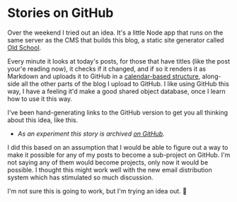 # Stories on GitHub
Over the weekend I tried out an idea. It's a little Node app that runs on the same server as the CMS that builds this blog, a static site generator called <a href="https://github.com/scripting/oldSchoolBlog">Old School</a>. 

Every minute it looks at today's posts, for those that have titles (like the post your'e reading now), it checks if it changed, and if so it renders it as Markdown and uploads it to GitHub in a <a href="https://github.com/scripting/Scripting-News/tree/master/blog/stories/">calendar-based structure</a>, along-side all the other parts of the blog I upload to GitHub.  I like using GitHub this way, I have a feeling it'd make a good shared object database, once I learn how to use it this way.

I've been hand-generating links to the GitHub version to get you all thinking about this idea, like this. 
* <i>As an experiment this story is archived <a href="https://github.com/scripting/Scripting-News/blob/master/blog/stories/2019/10/14/a130849.md">on GitHub</a>.</i>

I did this based on an assumption that I would be able to figure out a way to make it possible for any of my posts to become a sub-project on GitHub. I'm not saying any of them would become projects, only now it would be possible. I thought this might work well with the new email distribution system which has stimulated so much discussion. 

I'm not sure this is going to work, but I'm trying an idea out. :rocket:

